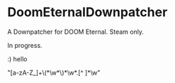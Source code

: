 # DoomEternalDownpatcher
A Downpatcher for DOOM Eternal. Steam only.

In progress.

:) hello

"[a-zA-Z_]+\\\(\*\\w\*\\\)\*\\w\*\.[^ ]*\w"
